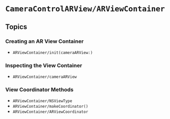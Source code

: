 # ``CameraControlARView/ARViewContainer``

## Topics

### Creating an AR View Container

- ``ARViewContainer/init(cameraARView:)``

### Inspecting the View Container

- ``ARViewContainer/cameraARView``

### View Coordinator Methods

- ``ARViewContainer/NSViewType``
- ``ARViewContainer/makeCoordinator()``
- ``ARViewContainer/ARViewCoordinator``
